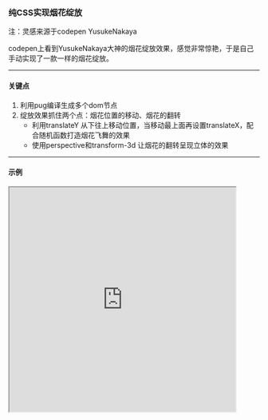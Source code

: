 ### 纯CSS实现烟花绽放

注：灵感来源于codepen YusukeNakaya

codepen上看到YusukeNakaya大神的烟花绽放效果，感觉非常惊艳，于是自己手动实现了一款一样的烟花绽放。

---

#### 关键点
1. 利用pug编译生成多个dom节点
2. 绽放效果抓住两个点：烟花位置的移动、烟花的翻转
    +  利用translateY 从下往上移动位置，当移动最上面再设置translateX，配合随机函数打造烟花飞舞的效果
    +  使用perspective和transform-3d 让烟花的翻转呈现立体的效果

---

#### 示例
<iframe width="90%" height="450" allowfullscreen="allowfullscreen" src="https://codepen.io/superwtt/embed/jOrrNLO?height=450&theme-id=default&default-tab=result"></iframe>
